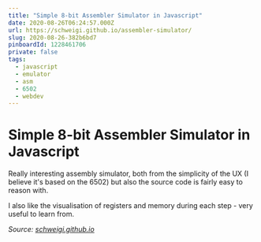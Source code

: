 ```yaml
---
title: "Simple 8-bit Assembler Simulator in Javascript"
date: 2020-08-26T06:24:57.000Z
url: https://schweigi.github.io/assembler-simulator/
slug: 2020-08-26-382b6bd7
pinboardId: 1228461706
private: false
tags:
  - javascript
  - emulator
  - asm
  - 6502
  - webdev
---
```


# Simple 8-bit Assembler Simulator in Javascript

Really interesting assembly simulator, both from the simplicity of the UX (I believe it's based on the 6502) but also the source code is fairly easy to reason with.

I also like the visualisation of registers and memory during each step - very useful to learn from.

_Source: [schweigi.github.io](https://schweigi.github.io/assembler-simulator/)_
